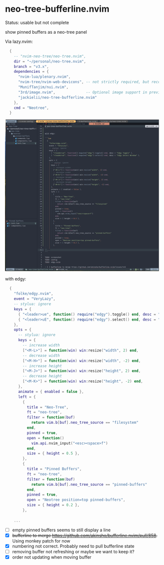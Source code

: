# neo-tree-bufferline.nvim

Status: usable but not complete

show pinned buffers as a neo-tree panel

Via lazy.nvim:

```lua
  {
    -- "nvim-neo-tree/neo-tree.nvim",
    dir = "~/personal/neo-tree.nvim",
    branch = "v3.x",
    dependencies = {
      "nvim-lua/plenary.nvim",
      "nvim-tree/nvim-web-devicons", -- not strictly required, but recommended
      "MunifTanjim/nui.nvim",
      "3rd/image.nvim",              -- Optional image support in preview window: See `# Preview Mode` for more information
      "jackielii/neo-tree-bufferline.nvim"
    },
    cmd = "Neotree",
  }
```

![image](./screenshot.png "screenshot")

with edgy:

```lua
  {
    "folke/edgy.nvim",
    event = "VeryLazy",
    -- stylua: ignore
    keys = {
      { "<leader>ue", function() require("edgy").toggle() end, desc = "Edgy Toggle" },
      { "<leader>uE", function() require("edgy").select() end, desc = "Edgy Select Window" },
    },
    opts = {
      -- stylua: ignore
      keys = {
        -- increase width
        ["<M-L>"] = function(win) win:resize("width", 2) end,
        -- decrease width
        ["<M-H>"] = function(win) win:resize("width", -2) end,
        -- increase height
        ["<M-J>"] = function(win) win:resize("height", 2) end,
        -- decrease height
        ["<M-K>"] = function(win) win:resize("height", -2) end,
      },
      animate = { enabled = false },
      left = {
        {
          title = "Neo-Tree",
          ft = "neo-tree",
          filter = function(buf)
            return vim.b[buf].neo_tree_source == "filesystem"
          end,
          pinned = true,
          open = function()
            vim.api.nvim_input("<esc><space>f")
          end,
          size = { height = 0.5 },
        },
        {
          title = "Pinned Buffers",
          ft = "neo-tree",
          filter = function(buf)
            return vim.b[buf].neo_tree_source == "pinned-buffers"
          end,
          pinned = true,
          open = "Neotree position=top pinned-buffers",
          size = { height = 0.2 },
        },

	...
```

- [ ] empty pinned buffers seems to still display a line
- [x] ~~bufferline to merge https://github.com/akinsho/bufferline.nvim/pull/858.~~ Using monkey patch for now
- [x] numbering not correct. Probably need to pull bufferline state
- [ ] removing buffer not refreshing or maybe we want to keep it?
- [x] order not updating when moving buffer
